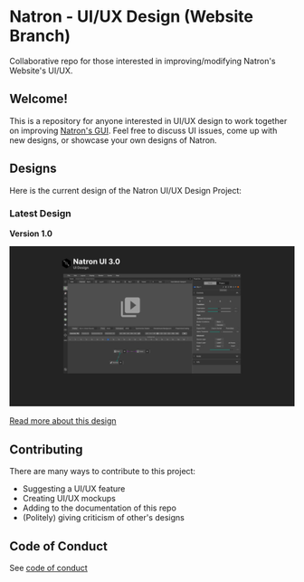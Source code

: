 
# Natron - UI/UX Design (Website Branch)
 Collaborative repo for those interested in improving/modifying Natron's Website's UI/UX. 

## Welcome!
This is a repository for anyone interested in UI/UX design to work together on improving [Natron's GUI](https://github.com/NatronGitHub/Natron). Feel free to discuss UI issues, come up with new designs, or showcase your own designs of Natron.

## Designs

Here is the current design of the Natron UI/UX Design Project:

### Latest Design 

**Version 1.0**

<img src="concept 3.0/Final Design.png" width="960">

[Read more about this design](https://github.com/Songtech-0912/natron-ui-ux-design/blob/master/concept%203.0/README.md)


## Contributing
There are many ways to contribute to this project:
- Suggesting a UI/UX feature
- Creating UI/UX mockups
- Adding to the documentation of this repo
- (Politely) giving criticism of other's designs

## Code of Conduct
See [code of conduct]

 [code of conduct]: https://github.com/Songtech-0912/natron-ui-ux-design/docs/code-of-conduct.md
 
